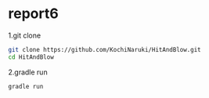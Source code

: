 # report6
1.git clone
```bash
git clone https://github.com/KochiNaruki/HitAndBlow.git
cd HitAndBlow
```
2.gradle run
```bash
gradle run
```
